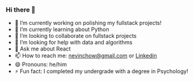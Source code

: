 ### Hi there 👋

- 🔭 I’m currently working on polishing my fullstack projects!
- 🌱 I’m currently learning about Python
- 👯 I’m looking to collaborate on fullstack projects
- 🤔 I’m looking for help with data and algorithms 
- 💬 Ask me about React
- 📫 How to reach me: nevinchow@gmail.com or [Linkedin](https://www.linkedin.com/in/nevin-chow-aa4770221/)
- 😄 Pronouns: he/him
- ⚡ Fun fact: I completed my undergrade with a degree in Psychology!

